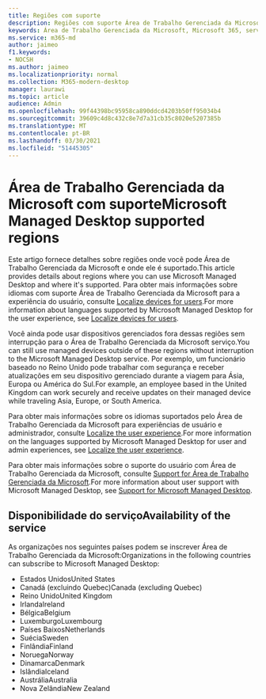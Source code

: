 ```yaml
---
title: Regiões com suporte
description: Regiões com suporte Área de Trabalho Gerenciada da Microsoft
keywords: Área de Trabalho Gerenciada da Microsoft, Microsoft 365, serviço, documentação
ms.service: m365-md
author: jaimeo
f1.keywords:
- NOCSH
ms.author: jaimeo
ms.localizationpriority: normal
ms.collection: M365-modern-desktop
manager: laurawi
ms.topic: article
audience: Admin
ms.openlocfilehash: 99f44398bc95958ca890ddcd4203b50ff95034b4
ms.sourcegitcommit: 39609c4d8c432c8e7d7a31cb35c8020e5207385b
ms.translationtype: MT
ms.contentlocale: pt-BR
ms.lasthandoff: 03/30/2021
ms.locfileid: "51445305"
---
```

# <a name="microsoft-managed-desktop-supported-regions"></a><span data-ttu-id="fda5e-104">Área de Trabalho Gerenciada da Microsoft com suporte</span><span class="sxs-lookup"><span data-stu-id="fda5e-104">Microsoft Managed Desktop supported regions</span></span>

<span data-ttu-id="fda5e-105">Este artigo fornece detalhes sobre regiões onde você pode Área de Trabalho Gerenciada da Microsoft e onde ele é suportado.</span><span class="sxs-lookup"><span data-stu-id="fda5e-105">This article provides details about regions where you can use Microsoft Managed Desktop and where it's supported.</span></span> <span data-ttu-id="fda5e-106">Para obter mais informações sobre idiomas com suporte Área de Trabalho Gerenciada da Microsoft para a experiência do usuário, consulte [Localize devices for users](../get-started/localization.md).</span><span class="sxs-lookup"><span data-stu-id="fda5e-106">For more information about languages supported by Microsoft Managed Desktop for the user experience, see [Localize devices for users](../get-started/localization.md).</span></span>

<span data-ttu-id="fda5e-107">Você ainda pode usar dispositivos gerenciados fora dessas regiões sem interrupção para o Área de Trabalho Gerenciada da Microsoft serviço.</span><span class="sxs-lookup"><span data-stu-id="fda5e-107">You can still use managed devices outside of these regions without interruption to the Microsoft Managed Desktop service.</span></span> <span data-ttu-id="fda5e-108">Por exemplo, um funcionário baseado no Reino Unido pode trabalhar com segurança e receber atualizações em seu dispositivo gerenciado durante a viagem para Ásia, Europa ou América do Sul.</span><span class="sxs-lookup"><span data-stu-id="fda5e-108">For example, an employee based in the United Kingdom can work securely and receive updates on their managed device while traveling Asia, Europe, or South America.</span></span>

<span data-ttu-id="fda5e-109">Para obter mais informações sobre os idiomas suportados pelo Área de Trabalho Gerenciada da Microsoft para experiências de usuário e administrador, consulte [Localize the user experience](../get-started/localization.md).</span><span class="sxs-lookup"><span data-stu-id="fda5e-109">For more information on the languages supported by Microsoft Managed Desktop for user and admin experiences, see [Localize the user experience](../get-started/localization.md).</span></span>

<span data-ttu-id="fda5e-110">Para obter mais informações sobre o suporte do usuário com Área de Trabalho Gerenciada da Microsoft, consulte [Support for Área de Trabalho Gerenciada da Microsoft](support.md).</span><span class="sxs-lookup"><span data-stu-id="fda5e-110">For more information about user support with Microsoft Managed Desktop, see [Support for Microsoft Managed Desktop](support.md).</span></span>

## <a name="availability-of-the-service"></a><span data-ttu-id="fda5e-111">Disponibilidade do serviço</span><span class="sxs-lookup"><span data-stu-id="fda5e-111">Availability of the service</span></span>

<span data-ttu-id="fda5e-112">As organizações nos seguintes países podem se inscrever Área de Trabalho Gerenciada da Microsoft:</span><span class="sxs-lookup"><span data-stu-id="fda5e-112">Organizations in the following countries can subscribe to Microsoft Managed Desktop:</span></span>

- <span data-ttu-id="fda5e-113">Estados Unidos</span><span class="sxs-lookup"><span data-stu-id="fda5e-113">United States</span></span>
- <span data-ttu-id="fda5e-114">Canadá (excluindo Quebec)</span><span class="sxs-lookup"><span data-stu-id="fda5e-114">Canada (excluding Quebec)</span></span>
- <span data-ttu-id="fda5e-115">Reino Unido</span><span class="sxs-lookup"><span data-stu-id="fda5e-115">United Kingdom</span></span>
- <span data-ttu-id="fda5e-116">Irlanda</span><span class="sxs-lookup"><span data-stu-id="fda5e-116">Ireland</span></span>
- <span data-ttu-id="fda5e-117">Bélgica</span><span class="sxs-lookup"><span data-stu-id="fda5e-117">Belgium</span></span>
- <span data-ttu-id="fda5e-118">Luxemburgo</span><span class="sxs-lookup"><span data-stu-id="fda5e-118">Luxembourg</span></span>
- <span data-ttu-id="fda5e-119">Países Baixos</span><span class="sxs-lookup"><span data-stu-id="fda5e-119">Netherlands</span></span>
- <span data-ttu-id="fda5e-120">Suécia</span><span class="sxs-lookup"><span data-stu-id="fda5e-120">Sweden</span></span>
- <span data-ttu-id="fda5e-121">Finlândia</span><span class="sxs-lookup"><span data-stu-id="fda5e-121">Finland</span></span>
- <span data-ttu-id="fda5e-122">Noruega</span><span class="sxs-lookup"><span data-stu-id="fda5e-122">Norway</span></span>
- <span data-ttu-id="fda5e-123">Dinamarca</span><span class="sxs-lookup"><span data-stu-id="fda5e-123">Denmark</span></span>
- <span data-ttu-id="fda5e-124">Islândia</span><span class="sxs-lookup"><span data-stu-id="fda5e-124">Iceland</span></span>
- <span data-ttu-id="fda5e-125">Austrália</span><span class="sxs-lookup"><span data-stu-id="fda5e-125">Australia</span></span>
- <span data-ttu-id="fda5e-126">Nova Zelândia</span><span class="sxs-lookup"><span data-stu-id="fda5e-126">New Zealand</span></span>

